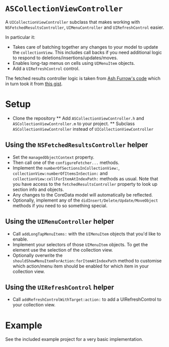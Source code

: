 # `ASCollectionViewController`


A `UICollectionViewController` subclass that makes working with `NSFetchedResultsController`, `UIMenuController` and `UIRefreshControl` easier.

In particular it:
* Takes care of batching together any changes to your model to update the `collectionView`. This includes call backs if you need additional logic to respond to deletions/insertions/updates/moves.
* Enables long-tap menus on cells using `UIMenuItem` objects.
* Add a `UIRefreshControl` control.

The fetched results controller logic is taken from [Ash Furrow's code](https://github.com/AshFurrow/UICollectionView-NSFetchedResultsController) which in turn took it from [this gist](https://gist.github.com/4440c1cba83318e276bb).

# Setup

* Clone the repository
** Add `ASCollectionViewController.h` and `ASCollectionViewController.m` to your project.
** Subclass `ASCollectionViewController` instead of `UICollectionViewController`

## Using the `NSFetchedResultsController` helper

* Set the `managedObjectContext` property.
* Then call one of the `configureFetcher...` methods.
* Implement the `numberOfSectionsInCollectionView:`, `collectionView:numberOfItemsInSection:` and `collectionView:cellForItemAtIndexPath:` methods as usual. Note that you have access to the `fetchedResultsController` property to look up section info and objects.
* Any changes to the CoreData model will automatically be reflected.
* Optionally, implement any of the `didInsert/Delete/Update/MoveObject` methods if you need to so something special.

## Using the `UIMenuController` helper

* Call `addLongTapMenuItems:` with the `UIMenuItem` objects that you'd like to enable.
* Implement your selectors of those `UIMenuItem` objects. To get the element use the selection of the collection view.
* Optionally overwrite the `shouldShowMenuItemForAction:forItemAtIndexPath` method to customise which
  action/menu item should be enabled for which item in your collection view.

## Using the `UIRefreshControl` helper

* Call `addRefreshControlWithTarget:action:` to add a UIRefreshControl to your collection view.

# Example

See the included example project for a very basic implementation.
